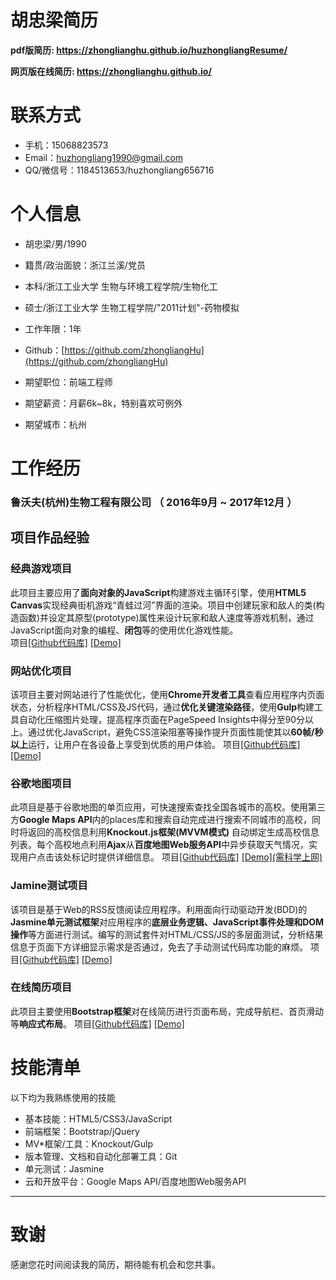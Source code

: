 # 胡忠梁简历

**pdf版简历: https://zhonglianghu.github.io/huzhongliangResume/**

**网页版在线简历: https://zhonglianghu.github.io/**

# 联系方式

- 手机：15068823573
- Email：huzhongliang1990@gmail.com 
- QQ/微信号：1184513653/huzhongliang656716


# 个人信息

 - 胡忠梁/男/1990 
 - 籍贯/政治面貌：浙江兰溪/党员
 - 本科/浙江工业大学 生物与环境工程学院/生物化工
 - 硕士/浙江工业大学 生物工程学院/"2011计划"-药物模拟
 - 工作年限：1年
 - Github：[https://github.com/zhongliangHu](https://github.com/zhongliangHu)

 
 - 期望职位：前端工程师
 - 期望薪资：月薪6k~8k，特别喜欢可例外
 - 期望城市：杭州


# 工作经历

###  鲁沃夫(杭州)生物工程有限公司 （ 2016年9月 ~ 2017年12月 ）
 
## 项目作品经验
### 经典游戏项目
此项目主要应用了**面向对象的JavaScript**构建游戏主循环引擎，使用**HTML5 Canvas**实现经典街机游戏“青蛙过河”界面的渲染。项目中创建玩家和敌人的类(构造函数)并设定其原型(prototype)属性来设计玩家和敌人速度等游戏机制，通过JavaScript面向对象的编程、**闭包**等的使用优化游戏性能。   
项目[\[Github代码库\]](https://github.com/zhongliangHu/Arcade-Game)    [ \[Demo\]](https://zhonglianghu.github.io/Arcade-Game/)


### 网站优化项目 
该项目主要对网站进行了性能优化，使用**Chrome开发者工具**查看应用程序内页面状态，分析程序HTML/CSS及JS代码，通过**优化关键渲染路径**，使用**Gulp**构建工具自动化压缩图片处理，提高程序页面在PageSpeed Insights中得分至90分以上。通过优化JavaScript，避免CSS渲染阻塞等操作提升页面性能使其以**60帧/秒以上**运行，让用户在各设备上享受到优质的用户体验。
项目[\[Github代码库\]](https://github.com/zhongliangHu/Website-Performance-Optimization)  [ \[Demo\]](https://zhonglianghu.github.io/Website-Performance-Optimization/)

### 谷歌地图项目
此项目是基于谷歌地图的单页应用，可快速搜索查找全国各城市的高校。使用第三方**Google Maps API**内的places库和搜索自动完成进行搜索不同城市的高校，同时将返回的高校信息利用**Knockout.js框架(MVVM模式)** 自动绑定生成高校信息列表。每个高校地点利用**Ajax**从**百度地图Web服务API**中异步获取天气情况，实现用户点击该处标记时提供详细信息。
项目[\[Github代码库\]](https://github.com/zhongliangHu/neighborhood-map-program) [\[Demo\]\(需科学上网\)](https://zhonglianghu.github.io/neighborhood-map-program/)

### Jamine测试项目 
该项目是基于Web的RSS反馈阅读应用程序。利用面向行动驱动开发(BDD)的**Jasmine单元测试框架**对应用程序的**底层业务逻辑、JavaScript事件处理和DOM操作**等方面进行测试。编写的测试套件对HTML/CSS/JS的多层面测试，分析结果信息于页面下方详细显示需求是否通过，免去了手动测试代码库功能的麻烦。
项目[\[Github代码库\]](https://github.com/zhongliangHu/Feed-Reader-Testing) [\[Demo\]](https://zhonglianghu.github.io/Feed-Reader-Testing/)

### 在线简历项目 
此项目主要使用**Bootstrap框架**对在线简历进行页面布局，完成导航栏、首页滑动等**响应式布局**。 
项目[\[Github代码库\]](https://github.com/zhongliangHu/zhongliangHu.github.io) [\[Demo\]](https://zhonglianghu.github.io/)

# 技能清单
以下均为我熟练使用的技能

- 基本技能：HTML5/CSS3/JavaScript
- 前端框架：Bootstrap/jQuery
- MV\*框架/工具：Knockout/Gulp
- 版本管理、文档和自动化部署工具：Git
- 单元测试：Jasmine
- 云和开放平台：Google Maps API/百度地图Web服务API
 
      
---      
# 致谢
感谢您花时间阅读我的简历，期待能有机会和您共事。

